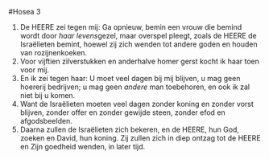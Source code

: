 #Hosea 3
1. De HEERE zei tegen mij: Ga opnieuw, bemin een vrouw die bemind wordt door *haar levens*gezel, maar overspel pleegt, zoals de HEERE de Israëlieten bemint, hoewel zij zich wenden tot andere goden en houden van rozijnenkoeken.
2. Voor vijftien zilverstukken en anderhalve homer gerst kocht ik haar toen voor mij.
3. En ik zei tegen haar: U moet veel dagen bij mij blijven, u mag geen hoererij bedrijven; u mag geen *andere* man toebehoren, en ook ik zal niet bij u komen.
4. Want de Israëlieten moeten veel dagen zonder koning en zonder vorst blijven, zonder offer en zonder gewijde steen, zonder efod en afgodsbeelden.
5. Daarna zullen de Israëlieten zich bekeren, en de HEERE, hun God, zoeken en David, hun koning. Zij zullen zich in diep ontzag tot de HEERE en Zijn goedheid wenden, in later tijd.
